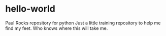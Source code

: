 # hello-world
Paul Rocks repository for python
Just a little training repository to help me find my feet. Who knows where this will take me.
